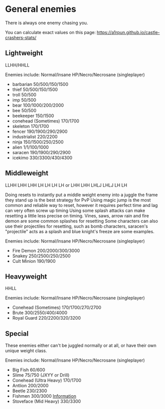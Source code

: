 # General enemies

There is always one enemy chasing you.

You can calculate exact values on this page: https://a1rpun.github.io/castle-crashers-stats/

## Lightweight

LLHH/HHLL

Enemies include:            Normal/Insane HP/Necro/Necrosane (singleplayer)
- barbarian                 50/500/150/1500
- thief                     50/500/150/1500
- troll                     50/500
- imp                       50/500
- bear                      100/1000/200/2000
- bee                       50/500
- beekeeper                 150/1500
- conehead (Sometimes)      170/1700
- skeleton                  170/1700
- fencer                    190/1900/290/2900
- industrialist             220/2200
- ninja                     150/1500/250/2500
- alien                     1/1/100/1000
- saracen                   190/1900/290/2900
- icekimo                   330/3300/430/4300

## Middleweight

LLHH LHH LHH LH LH LH LH
or
LHH LHH LHLJ LHLJ LH LH

Doing resets to instantly put a middle weight enemy into a juggle the frame they stand up is the best strategy for PvP
Using magic jump is the most common and reliable way to reset, however it requires perfect time and lag can very often screw up timing
Using some splash attacks can make resetting a little less precise on timing. Vines, saws, arrow rain and fire demon are some common splashes for resetting
Some characters can also use their projectiles for resetting, such as bomb characters, saracen's "projectile" acts as a splash and blue knight's freeze are some examples.

Enemies include:            Normal/Insane HP/Necro/Necrosane (singleplayer)
- Fire Demon                200/2000/300/3000
- Snakey                    250/2500/250/2500
- Cult Minion               190/1900

## Heavyweight

HHLL

Enemies include:            Normal/Insane HP/Necro/Necrosane (singleplayer)
- Conehead (Sometimes)      170/1700/270/2700
- Brute                     300/2550/400/4000
- Royal Guard               220/2200/320/3200

## Special

These enemies either can't be juggled normally or at all, or have their own unique weight class.

Enemies include:            Normal/Insane HP/Necro/Necrosane (singleplayer)
- Big Fish                  60/600
- Slime                     75/750    (JXYY or Drill) 
- Conehead (Ultra Heavy)    170/1700
- Antlion                   200/2000
- Beetle                    230/2300
- Fishmen                   300/3000  [Information](https://github.com/A1rPun/castle-crashers-resource/blob/main/Enemies/Fishmen.md)
- Stoveface (Mid Heavy)     330/3300
